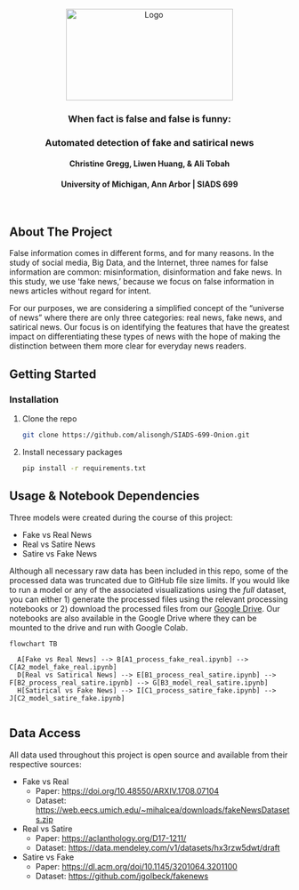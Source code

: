 <!-- PROJECT LOGO -->
<br />
<div align="center">
  <a href="https://github.com/alisongh/SIADS-699-Onion/blob/christine-readme-updates">
    <img src="images/team_onion_banner.png" alt="Logo" width="300" height="165">
  </a>
</div>

<h3 align="center">When fact is false and false is funny:</h3>
<h3 align="center">Automated detection of fake and satirical news</h3>

<h4 align="center">Christine Gregg, Liwen Huang, & Ali Tobah</h4>
<h4 align="center">University of Michigan, Ann Arbor | SIADS 699</h4>
<br>

<!-- ABOUT THE PROJECT -->
## About The Project

False information comes in different forms, and for many reasons. In the study of social media, Big Data, and the Internet, three names for false information are common: misinformation, disinformation and fake news. In this study, we use ‘fake news,’ because we focus on false information in news articles without regard for intent.

For our purposes, we are considering a simplified concept of the “universe of news” where there are only three categories: real news, fake news, and satirical news. Our focus is on identifying the features that have the greatest impact on differentiating these types of news with the hope of making the distinction between them more clear for everyday news readers.


<!-- GETTING STARTED -->
## Getting Started

### Installation

1. Clone the repo
   ```sh
   git clone https://github.com/alisongh/SIADS-699-Onion.git
   ```
2. Install necessary packages
   ```sh
   pip install -r requirements.txt
   ```


<!-- USAGE EXAMPLES -->
## Usage & Notebook Dependencies

Three models were created during the course of this project:
- Fake vs Real News
- Real vs Satire News
- Satire vs Fake News

Although all necessary raw data has been included in this repo, some of the processed data was truncated due to GitHub file size limits. If you would like to run a model or any of the associated visualizations using the <i>full</i> dataset, you can either 1) generate the processed files using the relevant processing notebooks or 2) download the processed files from our [Google Drive](https://drive.google.com/drive/folders/154R-CysENplo0ZkQAUC_uxB2BUod5QFN?usp=sharing). Our notebooks are also available in the Google Drive where they can be mounted to the drive and run with Google Colab.

```mermaid
flowchart TB

  A[Fake vs Real News] --> B[A1_process_fake_real.ipynb] --> C[A2_model_fake_real.ipynb]
  D[Real vs Satirical News] --> E[B1_process_real_satire.ipynb] --> F[B2_process_real_satire.ipynb] --> G[B3_model_real_satire.ipynb]
  H[Satirical vs Fake News] --> I[C1_process_satire_fake.ipynb] --> J[C2_model_satire_fake.ipynb]
  
```

<!-- DATA ACCESS -->
## Data Access

All data used throughout this project is open source and available from their respective sources:
- Fake vs Real
  - Paper: https://doi.org/10.48550/ARXIV.1708.07104
  - Dataset: https://web.eecs.umich.edu/~mihalcea/downloads/fakeNewsDatasets.zip
- Real vs Satire
  - Paper: https://aclanthology.org/D17-1211/
  - Dataset: https://data.mendeley.com/v1/datasets/hx3rzw5dwt/draft
- Satire vs Fake
  - Paper: https://dl.acm.org/doi/10.1145/3201064.3201100
  - Dataset: https://github.com/jgolbeck/fakenews
